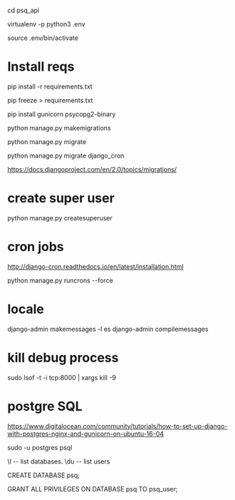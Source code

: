 cd psq_api

virtualenv -p python3 .env

source .env/bin/activate

# Install reqs

pip install -r requirements.txt 

pip freeze > requirements.txt

pip install gunicorn psycopg2-binary

python manage.py makemigrations

python manage.py migrate

python manage.py migrate django_cron


https://docs.djangoproject.com/en/2.0/topics/migrations/

# create super user

python manage.py createsuperuser

# cron jobs

http://django-cron.readthedocs.io/en/latest/installation.html

python manage.py runcrons --force

# locale

django-admin makemessages -l es
django-admin compilemessages

# kill debug process

sudo lsof -t -i tcp:8000 | xargs kill -9

# postgre SQL

https://www.digitalocean.com/community/tutorials/how-to-set-up-django-with-postgres-nginx-and-gunicorn-on-ubuntu-16-04

sudo -u postgres psql

\l  -- list databases.
\du -- list users

CREATE DATABASE psq;

GRANT ALL PRIVILEGES ON DATABASE psq TO psq_user;